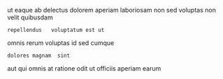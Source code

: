 <!--
title: Total client-server conglomeration
author: Meaghan
date: 2015-05-12-2052
link: 2015-05-12-2052-total-client-server-conglomeration
tags: [ajax,unicorns,PNG,bears]
-->

ut eaque ab
 delectus dolorem
 aperiam  laboriosam non sed voluptas non velit quibusdam
 	repellendus   voluptatum est ut 
 omnis rerum
voluptas id sed cumque 
 	dolores magnam  sint   
aut qui omnis at ratione 
odit  ut  officiis aperiam earum 